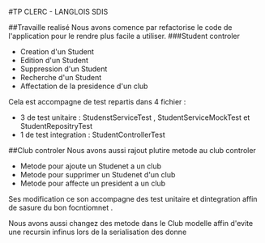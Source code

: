 #TP CLERC - LANGLOIS SDIS

##Travaille realisé
Nous avons comence par refactorise le code de l'application pour le rendre plus facile a utiliser.
###Student controler

- Creation d'un Student
- Edition d'un Student
- Suppression d'un Student
- Recherche d'un Student
- Affectation de la presidence d'un club

Cela est accompagne de test repartis dans 4 fichier : 

- 3 de test unitaire : StudenstServiceTest , StudentServiceMockTest et StudentRepositryTest
- 1 de test integration : StudentControllerTest

##Club controler
Nous avons aussi rajout plutire metode au club controler

- Metode pour ajoute un Studenet a un club
- Metode pour supprimer un Studenet d'un club
- Metode pour affecte un president a un club

Ses modification ce son accompagne des test unitaire et dintegration affin de sasure du bon focntiomnet .

Nous avons aussi changez des metode dans le Club modelle affin d'evite une recursin infinus lors de la serialisation des donne
